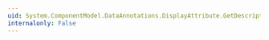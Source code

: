 ```yaml
---
uid: System.ComponentModel.DataAnnotations.DisplayAttribute.GetDescription
internalonly: False
---
```

